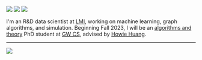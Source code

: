 [![](https://img.shields.io/badge/🌐website-gray?&style=for-the-badge)](https://lucasmccabe.github.io/)
[![](https://img.shields.io/badge/linkedin-%230077B5.svg?&style=for-the-badge&logo=linkedin&logoColor=white)](https://www.linkedin.com/in/lucashurleymccabe)
[![](https://img.shields.io/badge/googlescholar-%234285F4.svg?&style=for-the-badge&logo=google-scholar&logoColor=white)](https://scholar.google.com/citations?user=fXWneGkAAAAJ&hl=en)

I'm an R&D data scientist at <a href="https://www.lmi.org/">LMI</a>, working on machine learning, graph algorithms, and simulation. Beginning Fall 2023, I will be an <a href="https://www.cs.seas.gwu.edu/algorithms-and-theory">algorithms and theory</a> PhD student at <a href="https://www.cs.seas.gwu.edu">GW CS</a>, advised by <a href="https://www2.seas.gwu.edu/~howie/">Howie Huang</a>.

---

<img align="left" src="https://github-readme-stats.vercel.app/api?username=lucasmccabe&theme=radical&count_private=true&show_icons=true&rank_icon=github" />
